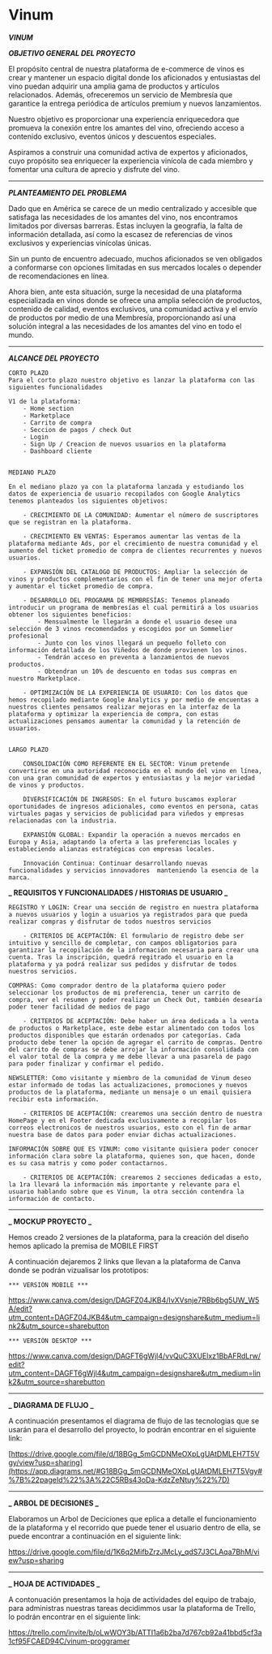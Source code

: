 # Vinum

**_VINUM_**

**_OBJETIVO GENERAL DEL PROYECTO_**

El propósito central de nuestra plataforma de e-commerce de vinos es crear y mantener un espacio digital donde los aficionados y entusiastas del vino puedan adquirir una amplia gama de productos y artículos relacionados. Además, ofreceremos un servicio de Membresía que garantice la entrega periódica de artículos premium y nuevos lanzamientos.

Nuestro objetivo es proporcionar una experiencia enriquecedora que promueva la conexión entre los amantes del vino, ofreciendo acceso a contenido exclusivo, eventos únicos y descuentos especiales.

Aspiramos a construir una comunidad activa de expertos y aficionados, cuyo propósito sea enriquecer la experiencia vinícola de cada miembro y fomentar una cultura de aprecio y disfrute del vino.

---

**_PLANTEAMIENTO DEL PROBLEMA_**

Dado que en América se carece de un medio centralizado y accesible que satisfaga las necesidades de los amantes del vino, nos encontramos limitados por diversas barreras. Estas incluyen la geografía, la falta de información detallada, así como la escasez de referencias de vinos exclusivos y experiencias vinícolas únicas.

Sin un punto de encuentro adecuado, muchos aficionados se ven obligados a conformarse con opciones limitadas en sus mercados locales o depender de recomendaciones en línea.

Ahora bien, ante esta situación, surge la necesidad de una plataforma especializada en vinos donde se ofrece una amplia selección de productos, contenido de calidad, eventos exclusivos, una comunidad activa y el envío de productos por medio de una Membresía, proporcionando así una solución integral a las necesidades de los amantes del vino en todo el mundo.

---

**_ALCANCE DEL PROYECTO_**

    CORTO PLAZO
    Para el corto plazo nuestro objetivo es lanzar la plataforma con las siguientes funcionalidades

    V1 de la plataforma:
        - Home section
        - Marketplace
        - Carrito de compra
        - Seccion de pagos / check Out
        - Login
        - Sign Up / Creacion de nuevos usuarios en la plataforma
        - Dashboard cliente


    MEDIANO PLAZO

    En el mediano plazo ya con la plataforma lanzada y estudiando los datos de experiencia de usuario recopilados con Google Analytics tenemos planteados los siguientes objetivos:

        - CRECIMIENTO DE LA COMUNIDAD: Aumentar el número de suscriptores que se registran en la plataforma.

        - CRECIMIENTO EN VENTAS: Esperamos aumentar las ventas de la plataforma mediante Ads, por el crecimiento de nuestra comunidad y el aumento del ticket promedio de compra de clientes recurrentes y nuevos usuarios.

        - EXPANSIÓN DEL CATALOGO DE PRODUCTOS: Ampliar la selección de vinos y productos complementarios con el fin de tener una mejor oferta y aumentar el ticket promedio de compra.

        - DESARROLLO DEL PROGRAMA DE MEMBRESÍAS: Tenemos planeado introducir un programa de membresías el cual permitirá a los usuarios obtener los siguientes beneficios:
            - Mensualmente le llegarán a donde el usuario desee una selección de 3 vinos recomendados y escogidos por un Sommelier profesional
            - Junto con los vinos llegará un pequeño folleto con información detallada de los Viñedos de donde provienen los vinos.
            - Tendrán acceso en preventa a lanzamientos de nuevos productos.
            - Obtendran un 10% de descuento en todas sus compras en nuestro Marketplace.

        - OPTIMIZACIÓN DE LA EXPERIENCIA DE USUARIO: Con los datos que hemos recopilado mediante Google Analytics y por medio de encuentas a nuestros clientes pensamos realizar mejoras en la interfaz de la plataforma y optimizar la experiencia de compra, con estas actualizaciones pensamos aumentar la comunidad y la retención de usuarios.


    LARGO PLAZO

        CONSOLIDACIÓN COMO REFERENTE EN EL SECTOR: Vinum pretende convertirse en una autoridad reconocida en el mundo del vino en línea, con una gran comunidad de expertos y entusiastas y la mejor variedad de vinos y productos.

        DIVERSIFICACIÓN DE INGRESOS: En el futuro buscamos explorar oportunidades de ingresos adicionales, como eventos en persona, catas virtuales pagas y servicios de publicidad para viñedos y empresas relacionadas con la industria.

        EXPANSIÓN GLOBAL: Expandir la operación a nuevos mercados en Europa y Asia, adaptando la oferta a las preferencias locales y estableciendo alianzas estratégicas con empresas locales.

        Innovación Continua: Continuar desarrollando nuevas funcionalidades y servicios innovadores  manteniendo la esencia de la marca.

**_ REQUISITOS Y FUNCIONALIDADES / HISTORIAS DE USUARIO _**

    REGISTRO Y LOGIN: Crear una sección de registro en nuestra plataforma a nuevos usuarios y login a usuarios ya registrados para que pueda realizar compras y disfrutar de todos nuestros servicios

        - CRITERIOS DE ACEPTACIÓN: El formulario de registro debe ser intuitivo y sencillo de completar, con campos obligatorios para garantizar la recopilación de la información necesaria para crear una cuenta. Tras la inscripción, quedrá regitrado el usuario en la plataforma y ya podrá realizar sus pedidos y disfrutar de todos nuestros servicios.

    COMPRAS: Como comprador dentro de la plataforma quiero poder seleccionar los productos de mi preferencia, tener un carrito de compra, ver el resumen y poder realizar un Check Out, también desearía poder tener facilidad de medios de pago

        - CRITERIOS DE ACEPTACIÓN: Debe haber un área dedicada a la venta de productos o Marketplace, este debe estar alimentado con todos los productos disponibles que estarán ordenados por categorías. Cada producto debe tener la opción de agregar el carrito de compras. Dentro del carrito de compras se debe arrojar la información consolidada con el valor total de la compra y me debe llevar a una pasarela de pago para poder finalizar y confirmar el pedido.

    NEWSLETTER: Como visitante y miembro de la comunidad de Vinum deseo estar informado de todas las actualizaciones, promociones y nuevos productos de la plataforma, mediante un mensaje o un email quisiera recibir esta información.

        - CRITERIOS DE ACEPTACIÓN: crearemos una sección dentro de nuestra HomePage y en el Footer dedicada exclusivamente a recopilar los correos electronicos de nuestros usuarios, esto con el fin de armar nuestra base de datos para poder enviar dichas actualizaciones.

    INFORMACIÓN SOBRE QUE ES VINUM: como visitante quisiera poder conocer información clara sobre la plataforma, quienes son, que hacen, donde es su casa matris y como poder contactarnos.

        - CRITERIOS DE ACEPTACIÓN: crearemos 2 secciones dedicadas a esto, la 1ra llevará la información más importante y relevante para el usuario hablando sobre que es Vinum, la otra sección contendra la información de contacto.

---

**_ MOCKUP PROYECTO _**

Hemos creado 2 versiones de la plataforma, para la creación del diseño hemos aplicado la premisa de MOBILE FIRST

A continuación dejaremos 2 links que llevan a la plataforma de Canva donde se podrán vizualisar los prototipos:

    *** VERSIÓN MOBILE ***

https://www.canva.com/design/DAGFZ04JKB4/IvXVsnje7RBb6bg5UW_W5A/edit?utm_content=DAGFZ04JKB4&utm_campaign=designshare&utm_medium=link2&utm_source=sharebutton

    *** VERSIÓN DESKTOP ***

https://www.canva.com/design/DAGFT6gWjl4/vvQuC3XUElxz1BbAFRdLrw/edit?utm_content=DAGFT6gWjl4&utm_campaign=designshare&utm_medium=link2&utm_source=sharebutton

---

**_ DIAGRAMA DE FLUJO _**

A continuación presentamos el diagrama de flujo de las tecnologias que se usarán para el desarrollo del proyecto, lo podrán encontrar en el siguiente link:

[https://drive.google.com/file/d/18BGg_5mGCDNMeOXpLgUAtDMLEH7T5Vgy/view?usp=sharing](https://app.diagrams.net/#G18BGg_5mGCDNMeOXpLgUAtDMLEH7T5Vgy#%7B%22pageId%22%3A%22C5RBs43oDa-KdzZeNtuy%22%7D)

---

**_ ARBOL DE DECISIONES _**

Elaboramos un Arbol de Deciciones que eplica a detalle el funcionamiento de la plataforma y el recorrido que puede tener el usuario dentro de ella, se puede encontrar a continuación en el siguiente link:

https://drive.google.com/file/d/1K6q2MifbZrzJMcLy_qdS7J3CLAqa7BhM/view?usp=sharing

---

**_ HOJA DE ACTIVIDADES _**

A contonuación presentamos la hoja de actividades del equipo de trabajo, para administras nuestras tareas decidimmos usar la plataforma de Trello, lo podrán encontrar en el siguiente link:

https://trello.com/invite/b/oLwWOY3b/ATTI1a6b2ba7d767cb92a41bbd5cf3a1cf95FCAED94C/vinum-proggramer

